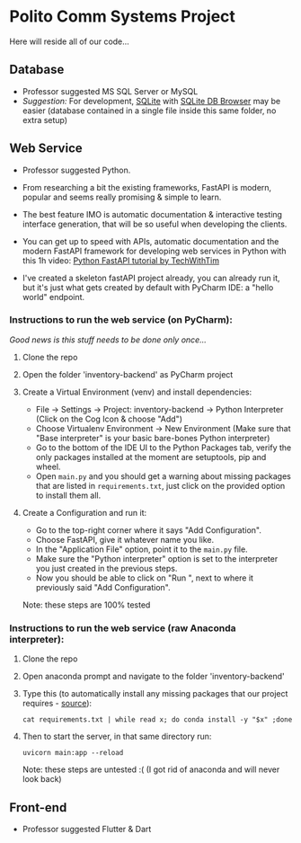 # Polito Comm Systems Project

Here will reside all of our code...

## Database
- Professor suggested MS SQL Server or MySQL
- _Suggestion:_ For development, [SQLite](https://www.sqlite.org/index.html) with [SQLite DB Browser](https://sqlitebrowser.org/) may be easier (database contained in a single file inside this same folder, no extra setup)

## Web Service

- Professor suggested Python.

- From researching a bit the existing frameworks, FastAPI is modern, popular and seems really promising & simple to learn. 

- The best feature IMO is automatic documentation & interactive testing interface generation, that will be so useful when developing the clients.

- You can get up to speed with APIs, automatic documentation and the modern FastAPI framework for developing web services in Python with this 1h video: [Python FastAPI tutorial by TechWithTim](https://www.youtube.com/watch?v=-ykeT6kk4bk)

- I've created a skeleton fastAPI project already, you can already run it, but it's just what gets created by default with PyCharm IDE: a "hello world" endpoint.

### Instructions to run the web service (on PyCharm):
_Good news is this stuff needs to be done only once..._

1. Clone the repo
2. Open the folder 'inventory-backend' as PyCharm project
3. Create a Virtual Environment (venv) and install dependencies: 
    - File -> Settings -> Project: inventory-backend -> Python Interpreter (Click on the Cog Icon & choose "Add")
    - Choose Virtualenv Environment -> New Environment (Make sure that "Base interpreter" is your basic bare-bones Python interpreter)
    - Go to the bottom of the IDE UI to the Python Packages tab, verify the only packages installed at the moment are setuptools, pip and wheel.
    - Open `main.py` and you should get a warning about missing packages that are listed in `requirements.txt`, just click on the provided option to install them all.
4. Create a Configuration and run it:
    - Go to the top-right corner where it says "Add Configuration".
    - Choose FastAPI, give it whatever name you like. 
    - In the "Application File" option, point it to the `main.py` file. 
    - Make sure the "Python interpreter" option is set to the interpreter you just created in the previous steps.
    - Now you should be able to click on "Run <your configuration name>", next to where it previously said "Add Configuration".

    Note: these steps are 100% tested 

### Instructions to run the web service (raw Anaconda interpreter):
1. Clone the repo
2. Open anaconda prompt and navigate to the folder 'inventory-backend'
3. Type this (to automatically install any missing packages that our project requires - [source](https://stackoverflow.com/a/64538393/8522453)): 
  
    ```cat requirements.txt | while read x; do conda install -y "$x" ;done```
 4. Then to start the server, in that same directory run: 
  
    `uvicorn main:app --reload`
 
    Note: these steps are untested :(  (I got rid of anaconda and will never look back)
    
## Front-end

- Professor suggested Flutter & Dart
